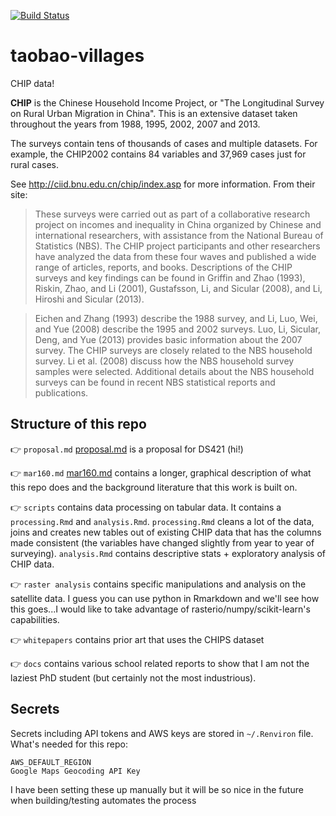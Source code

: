 [![Build Status](https://travis-ci.org/xrwang/taobao-villages.svg?branch=master)](https://travis-ci.org/xrwang/taobao-villages)

# taobao-villages
CHIP data!

**CHIP** is the Chinese Household Income Project, or "The Longitudinal Survey on Rural Urban Migration in China". This is an extensive dataset taken throughout the years from 1988, 1995, 2002, 2007 and 2013.

The surveys contain tens of thousands of cases and multiple datasets. For example, the CHIP2002 contains 84 variables and 37,969 cases just for rural cases.

See http://ciid.bnu.edu.cn/chip/index.asp for more information. From their site:
>These surveys were carried out as part of a collaborative research project on incomes and inequality in China organized by Chinese and international researchers, with assistance from the National Bureau of Statistics (NBS). The CHIP project participants and other researchers have analyzed the data from these four waves and published a wide range of articles, reports, and books. Descriptions of the CHIP surveys and key findings can be found in Griffin and Zhao (1993), Riskin, Zhao, and Li (2001), Gustafsson, Li, and Sicular (2008), and Li, Hiroshi and Sicular (2013).

>Eichen and Zhang (1993) describe the 1988 survey, and Li, Luo, Wei, and Yue (2008) describe the 1995 and 2002 surveys. Luo, Li, Sicular, Deng, and Yue (2013) provides basic information about the 2007 survey. The CHIP surveys are closely related to the NBS household survey. Li et al. (2008) discuss how the NBS household survey samples were selected. Additional details about the NBS household surveys can be found in recent NBS statistical reports and publications.



## Structure of this repo

 :point_right: `proposal.md` [proposal.md](proposal.md) is a proposal for DS421 (hi!)

 :point_right: `mar160.md` [mar160.md](mar160.md) contains a longer, graphical description of what this repo does and the background literature that this work is built on.

 :point_right:  `scripts` contains data processing on tabular data. It contains a `processing.Rmd` and `analysis.Rmd`. `processing.Rmd` cleans a lot of the data, joins and creates new tables out of existing CHIP data that has the columns made consistent (the variables have changed slightly from year to year of surveying). `analysis.Rmd` contains descriptive stats + exploratory analysis of CHIP data.

 :point_right: `raster analysis` contains specific manipulations and analysis on the satellite data. I guess you can use python in Rmarkdown and we'll see how this goes...I would like to take advantage of rasterio/numpy/scikit-learn's capabilities.

 :point_right: `whitepapers` contains prior art that uses the CHIPS dataset

 :point_right: `docs` contains various school related reports to show that I am not the laziest PhD student (but certainly not the most industrious).

## Secrets
Secrets including API tokens and AWS keys are stored in `~/.Renviron` file. What's needed for this repo:
```
AWS_DEFAULT_REGION
Google Maps Geocoding API Key
```
I have been setting these up manually but it will be so nice in the future when building/testing automates the process
